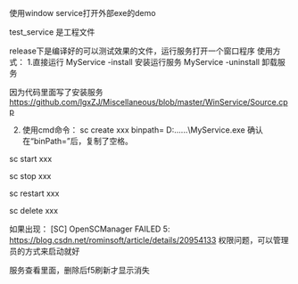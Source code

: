 使用window service打开外部exe的demo

test_service 是工程文件

release下是编译好的可以测试效果的文件，运行服务打开一个窗口程序
使用方式：
1.直接运行 MyService -install 安装运行服务
           MyService -uninstall 卸载服务
		   
   因为代码里面写了安装服务
   https://github.com/lgxZJ/Miscellaneous/blob/master/WinService/Source.cpp
   
2. 使用cmd命令：
sc create xxx binpath= D:\...\...\MyService.exe
确认在“binPath=”后，复制了空格。

sc start xxx

sc stop xxx

sc restart xxx

sc  delete xxx


如果出现：
[SC] OpenSCManager FAILED 5:
https://blog.csdn.net/rominsoft/article/details/20954133
权限问题，可以管理员的方式来启动就好


服务查看里面，删除后f5刷新才显示消失
